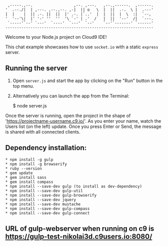 
     ,-----.,--.                  ,--. ,---.   ,--.,------.  ,------.
    '  .--./|  | ,---. ,--.,--. ,-|  || o   \  |  ||  .-.  \ |  .---'
    |  |    |  || .-. ||  ||  |' .-. |`..'  |  |  ||  |  \  :|  `--, 
    '  '--'\|  |' '-' ''  ''  '\ `-' | .'  /   |  ||  '--'  /|  `---.
     `-----'`--' `---'  `----'  `---'  `--'    `--'`-------' `------'
    ----------------------------------------------------------------- 


Welcome to your Node.js project on Cloud9 IDE!

This chat example showcases how to use `socket.io` with a static `express` server.

## Running the server

1) Open `server.js` and start the app by clicking on the "Run" button in the top menu.

2) Alternatively you can launch the app from the Terminal:

    $ node server.js

Once the server is running, open the project in the shape of 'https://projectname-username.c9.io/'. As you enter your name, watch the Users list (on the left) update. Once you press Enter or Send, the message is shared with all connected clients.

## Dependency installation:

    * npm install -g gulp
    * npm install -g browserify
    * ruby --version
    * gem update
    * gem install sass
    * gem install compass
    * npm install --save-dev gulp (to install as dev-dependency)
    * npm install --save-dev gulp-util
    * npm install --save-dev gulp-browserify
    * npm install --save-dev jquery
    * npm install --save-dev mustache
    * npm install --save-dev gulp-compass
    * npm install --save-dev gulp-connect
    
## URL of gulp-webserver when running on c9 is https://gulp-test-nikolai3d.c9users.io:8080/

